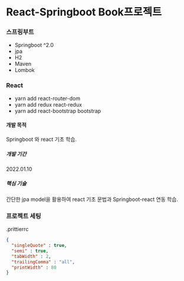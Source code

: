 # React-Springboot Book프로젝트

### 스프링부트
- Springboot ^2.0
- jpa
- H2
- Maven
- Lombok

### React
- yarn add react-router-dom
- yarn add redux react-redux
- yarn add react-bootstrap bootstrap

#### 개발 목적

Springboot 와 react 기초 학습.

##### 개발 기간

2022.01.10

##### 핵심 기술

간단한 jpa model을 활용하여 react 기초 문법과 Springboot-react 연동 학습.

### 프로젝트 세팅

.prittierrc
```json
{
  "singleQuote" : true,
  "semi" : true,
  "tabWidth" : 2,
  "trailingComma" : "all",
  "printWidth" : 80
}
